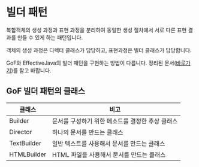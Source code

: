 # 빌더 패턴 
복합객체의 생성 과정과 표현 과정을 분리하여 동일한 생성 절차에서 서로 다른 표현 결과를 만들 수 있게 하는 패턴입니다. 

객체의 생성 과정은 디렉터 클래스가 담당하고, 표현과정은 빌더 클래스가 담당합니다. 

GoF와 EffectiveJava의 빌더 패턴을 구현하는 방법이 다릅니다. 정리된 문서([바로가기](https://johngrib.github.io/wiki/builder-pattern/))를 참고 바랍니다. 

## GoF 빌더 패턴의 클래스

클래스|비고
-|-
Builder|문서를 구성하기 위한 메소드를 결정한 추상 클래스
Director|하나의 문서를 만드는 클래스 
TextBuilder|일반 텍스트를 사용해서 문서를 만드는 클래스 
HTMLBuilder|HTML 파일을 사용해서 문서를 만드는 클래스 
